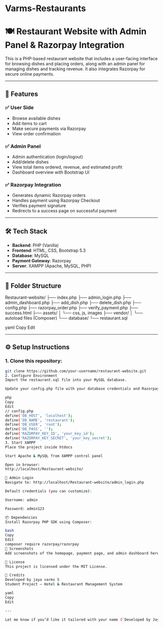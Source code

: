 # Varms-Restaurants

# 🍽️ Restaurant Website with Admin Panel & Razorpay Integration

This is a PHP-based restaurant website that includes a user-facing interface for browsing dishes and placing orders, along with an admin panel for managing dishes and tracking revenue. It also integrates Razorpay for secure online payments.

---

## 🚀 Features

### ✅ User Side
- Browse available dishes
- Add items to cart
- Make secure payments via Razorpay
- View order confirmation

### ✅ Admin Panel
- Admin authentication (login/logout)
- Add/delete dishes
- View total items ordered, revenue, and estimated profit
- Dashboard overview with Bootstrap UI

### ✅ Razorpay Integration
- Generates dynamic Razorpay orders
- Handles payment using Razorpay Checkout
- Verifies payment signature
- Redirects to a success page on successful payment

---

## 🛠️ Tech Stack

- **Backend**: PHP (Vanilla)
- **Frontend**: HTML, CSS, Bootstrap 5.3
- **Database**: MySQL
- **Payment Gateway**: Razorpay
- **Server**: XAMPP (Apache, MySQL, PHP)

---

## 📂 Folder Structure

Restaurant-website/
├── index.php
├── admin_login.php
├── admin_dashboard.php
├── add_dish.php
├── delete_dish.php
├── config.php
├── razorpay_order.php
├── verify_payment.php
├── success.html
├── assets/
│ └── css, js, images
├── vendor/
│ └── autoload files (Composer)
└── database/
└── restaurant.sql

yaml
Copy
Edit

---

## ⚙️ Setup Instructions

### 1. Clone this repository:
```bash
git clone https://github.com/your-username/restaurant-website.git
2. Configure Environment
Import the restaurant.sql file into your MySQL database.

Update your config.php file with your database credentials and Razorpay API keys.

php
Copy
Edit
// config.php
define('DB_HOST', 'localhost');
define('DB_NAME', 'restaurant');
define('DB_USER', 'root');
define('DB_PASS', '');
define('RAZORPAY_KEY_ID', 'your_key_id');
define('RAZORPAY_KEY_SECRET', 'your_key_secret');
3. Start XAMPP
Place the project inside htdocs

Start Apache & MySQL from XAMPP control panel

Open in browser:
http://localhost/Restaurant-website/

🔐 Admin Login
Navigate to: http://localhost/Restaurant-website/admin_login.php

Default credentials (you can customize):

Username: admin

Password: admin123

📦 Dependencies
Install Razorpay PHP SDK using Composer:

bash
Copy
Edit
composer require razorpay/razorpay
📸 Screenshots
Add screenshots of the homepage, payment page, and admin dashboard here.

📄 License
This project is licensed under the MIT License.

🙌 Credits
Developed by jaya varms S
Student Project — Hotel & Restaurant Management System

yaml
Copy
Edit

---

Let me know if you’d like it tailored with your name (`Developed by Jayavarma`) or want me to genera






